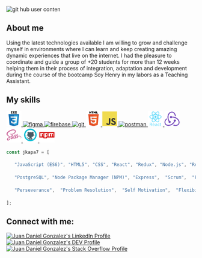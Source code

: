 
![git hub user conten](https://user-images.githubusercontent.com/111901979/225768541-b012b487-8324-4b70-9c3d-40fb46408959.png)

## About me
<div>
Using the latest technologies available I am willing to grow and challenge myself in environments where I can learn and keep creating amazing dynamic experiences that live on the internet. I had the pleasure to coordinate and guide a group of +20 students for more than 12 weeks helping them in their process of integration, adaptation and development during the course of the bootcamp Soy Henry in my labors as a Teaching Assistant.
<div/>

## My skills

<p align="left"> <a href="https://www.w3schools.com/css/" target="_blank" rel="noreferrer"> <img src="https://raw.githubusercontent.com/devicons/devicon/master/icons/css3/css3-original-wordmark.svg" alt="css3" width="40" height="40"/> </a> <a href="https://www.figma.com/" target="_blank" rel="noreferrer"> <img src="https://www.vectorlogo.zone/logos/figma/figma-icon.svg" alt="figma" width="40" height="40"/> </a> <a href="https://firebase.google.com/" target="_blank" rel="noreferrer"> <img src="https://www.vectorlogo.zone/logos/firebase/firebase-icon.svg" alt="firebase" width="40" height="40"/> </a> <a href="https://git-scm.com/" target="_blank" rel="noreferrer"> <img src="https://www.vectorlogo.zone/logos/git-scm/git-scm-icon.svg" alt="git" width="40" height="40"/> </a> <a href="https://www.w3.org/html/" target="_blank" rel="noreferrer"> <img src="https://raw.githubusercontent.com/devicons/devicon/master/icons/html5/html5-original-wordmark.svg" alt="html5" width="40" height="40"/> </a> <a href="https://developer.mozilla.org/en-US/docs/Web/JavaScript" target="_blank" rel="noreferrer"> <img src="https://raw.githubusercontent.com/devicons/devicon/master/icons/javascript/javascript-original.svg" alt="javascript" width="40" height="40"/> </a> <a href="https://postman.com" target="_blank" rel="noreferrer"> <img src="https://www.vectorlogo.zone/logos/getpostman/getpostman-icon.svg" alt="postman" width="40" height="40"/> </a> <a href="https://reactjs.org/" target="_blank" rel="noreferrer"> <img src="https://raw.githubusercontent.com/devicons/devicon/master/icons/react/react-original-wordmark.svg" alt="react" width="40" height="40"/> </a> <a href="https://redux.js.org" target="_blank" rel="noreferrer"> <img src="https://raw.githubusercontent.com/devicons/devicon/master/icons/redux/redux-original.svg" alt="redux" width="40" height="40"/> </a><a href="https://sass-lang.com" target="_blank" rel="noreferrer"> <img src="https://raw.githubusercontent.com/devicons/devicon/master/icons/sass/sass-original.svg" alt="sass" width="40" height="40"/> </a>  <a href="https://sass-lang.com" target="_blank" rel="noreferrer"> <img src="https://raw.githubusercontent.com/sachinverma53121/sachinverma53121/master/icons/github.png" alt="sass" width="40" height="40"/> </a>  <a href="https://sass-lang.com" target="_blank" rel="noreferrer"> <img src="https://raw.githubusercontent.com/sachinverma53121/sachinverma53121/master/icons/npm.png" alt="sass" width="40" height="40"/> </a> </p>   
   
````JavaScript
const jkapa7 = [

   "JavaScript (ES6)", "HTML5", "CSS", "React", "Redux", "Node.js", "React", "Node", "Redux", "Sass", "Git", "GitHub",
   
   "PostgreSQL", "Node Package Manager (NPM)", "Express",  "Scrum",  "Frontend", "Backend", "Full-Stack", "Planning", 
   
   "Perseverance",  "Problem Resolution",  "Self Motivation",  "Flexibility",  "Dedication", "Personal Productivity" 
  
];

````
   
   


## Connect with me:
<p align="left">
   
  <a href="https://www.linkedin.com/in/gonzalezjuanr">
    <img src="https://www.vectorlogo.zone/logos/linkedin/linkedin-icon.svg" alt="Juan Daniel Gonzalez's LinkedIn Profile" width="40" height="40">
  </a>

  <a href="mailto:juandaniel5005@gmail.com">
    <img src="https://github.com/nitish-awasthi/nitish-awasthi/blob/master/gmail-512.webp" alt="Juan Daniel Gonzalez's DEV Profile" width="40" height="40">
  </a>
   
  <a href="https://stackoverflow.com/users/2946413/angel-santiago-jaime-zavala?tab=profile">
    <img src="https://www.vectorlogo.zone/logos/linkedin/linkedin-icon.svg" alt="Juan Daniel Gonzalez's Stack Overflow Profile"width="40" height="40">
  </a>
</p>

